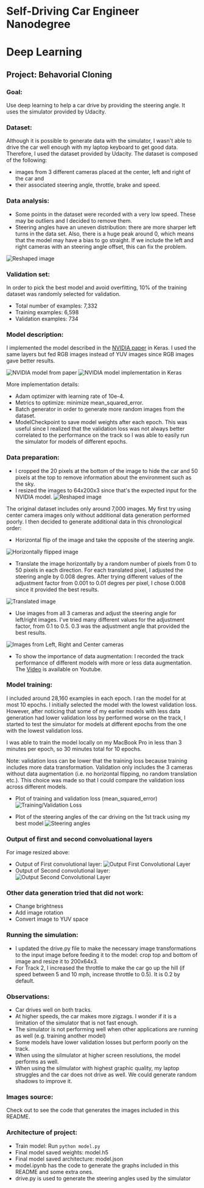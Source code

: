 # Self-Driving Car Engineer Nanodegree
# Deep Learning
## Project: Behavorial Cloning

### Goal:
Use deep learning to help a car drive by providing the steering angle. It uses the simulator provided by Udacity.

### Dataset:
Although it is possible to generate data with the simulator, I wasn't able to drive the car well enough with my laptop keyboard to get good data. Therefore, I used the dataset provided by Udacity.
The dataset is composed of the following: 
- images from 3 different cameras placed at the center, left and right of the car and 
- their associated steering angle, throttle, brake and speed.

### Data analysis:
- Some points in the dataset were recorded with a very low speed. These may be outliers and I decided to remove them.
- Steering angles have an uneven distribution: there are more sharper left turns in the data set. Also, there is a huge peak around 0, which means that the model may have a bias to go straight. If we include the left and right cameras with an steering angle offset, this can fix the problem.

![Reshaped image](images_readme/distributions.png)

### Validation set:
In order to pick the best model and avoid overfitting, 10% of the training dataset was randomly selected for validation.
- Total number of examples: 7,332
- Training examples: 6,598
- Validation examples: 734

### Model description:
I implemented the model described in the [NVIDIA paper](http://images.nvidia.com/content/tegra/automotive/images/2016/solutions/pdf/end-to-end-dl-using-px.pdf) in Keras. I used the same layers but fed RGB images instead of YUV images since RGB images gave better results.

![NVIDIA model from paper](images_readme/NVIDIA_model.png)
![NVIDIA model implementation in Keras](images_readme/NVIDIA_model_keras.png)

More implementation details:
- Adam optimizer with learning rate of 10e-4.
- Metrics to optimize: minimize mean_squared_error.
- Batch generator in order to generate more random images from the dataset. 
- ModelCheckpoint to save model weights after each epoch. This was useful since I realized that the validation loss was not always better correlated to the performance on the track so I was able to easily run the simulator for models of different epochs.

### Data preparation:
- I cropped the 20 pixels at the bottom of the image to hide the car and 50 pixels at the top to remove information about the environment such as the sky.
- I resized the images to 64x200x3 since that's the expected input for the NVIDIA model.
![Reshaped image](images_readme/reshaped_image.png)

The original dataset includes only around 7,000 images.
My first try using center camera images only without additional data generation performed poorly. 
I then decided to generate additional data in this chronological order:

- Horizontal flip of the image and take the opposite of the steering angle.

![Horizontally flipped image](images_readme/hor_flip.png)

- Translate the image horizontally by a random number of pixels from 0 to 50 pixels in each direction. For each translated pixel, I adjusted the steering angle by 0.008 degres. After trying different values of the adjustment factor from 0.001 to 0.01 degres per pixel, I chose 0.008 since it provided the best results.

![Translated image](images_readme/translated_image.png)

- Use images from all 3 cameras and adjust the steering angle for left/right images. I've tried many different values for the adjustment factor, from 0.1 to 0.5. 0.3 was the adjustment angle that provided the best results.

![Images from Left, Right and Center cameras](images_readme/L_R_C_cameras.png)

- To show the importance of data augmentation: I recorded the track performance of different models with more or less data augmentation. The [Video](http://www.youtube.com/watch?v=EfSK5nApej8) is available on Youtube.


### Model training:
I included around 28,160 examples in each epoch.
I ran the model for at most 10 epochs. I initially selected the model with the lowest validation loss. However, after noticing that some of my earlier models with less data generation had lower validation loss by performed worse on the track, I started to test the simulator for models at different epochs from the one with the lowest validation loss.

I was able to train the model locally on my MacBook Pro in less than 3 minutes per epoch, so 30 minutes total for 10 epochs.

Note: validation loss can be lower that the training loss because training includes more data transformation. Validation only includes the 3 cameras without data augmentation (i.e. no horizontal flipping, no random translation etc.). This choice was made so that I could compare the validation loss across different models.


- Plot of training and validation loss (mean_squared_error)
![Training/Validation Loss](images_readme/training_validation_loss.png)

- Plot of the steering angles of the car driving on the 1st track using my best model
![Steering angles](images_readme/steering_angles.png)

### Output of first and second convoluational layers
For image resized above:
- Output of First convolutional layer:
![Output First Convolutional Layer](images_readme/output_conv1.png)
- Output of Second convolutional layer:
![Output Second Convolutional Layer](images_readme/output_conv2.png)

### Other data generation tried that did not work:
- Change brightness
- Add image rotation
- Convert image to YUV space

### Running the simulation:
- I updated the drive.py file to make the necessary image transformations to the input image before feeding it to the model: crop top and bottom of image and resize it to 200x64x3.
- For Track 2, I increased the throttle to make the car go up the hill (if speed between 5 and 10 mph, increase throttle to 0.5). It is 0.2 by default.

### Observations:
- Car drives well on both tracks.
- At higher speeds, the car makes more zigzags. I wonder if it is a limitation of the simulator that is not fast enough.
- The simulator is not performing well when other applications are running as well (e.g. training another model)
- Some models have lower validation losses but perform poorly on the track.
- When using the silmulator at higher screen resolutions, the model performs as well.
- When using the silmulator with highest graphic quality, my laptop struggles and the car does not drive as well. We could generate random shadows to improve it.

### Images source:
Check out to see the code that generates the images included in this README.

### Architecture of project:
- Train model: Run `python model.py`
- Final model saved weights: model.h5
- Final model saved architecture: model.json
- model.ipynb has the code to generate the graphs included in this README and some extra ones.
- drive.py is used to generate the steering angles used by the simulator
